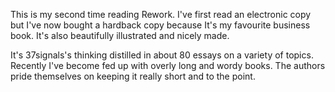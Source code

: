 This is my second time reading Rework. I've first read an electronic copy but I've now bought a hardback copy because It's my favourite business book. It's also beautifully illustrated and nicely made.

It's 37signals's thinking distilled in about 80 essays on a variety of topics. Recently I've become fed up with overly long and wordy books. The authors pride themselves on keeping it really short and to the point.